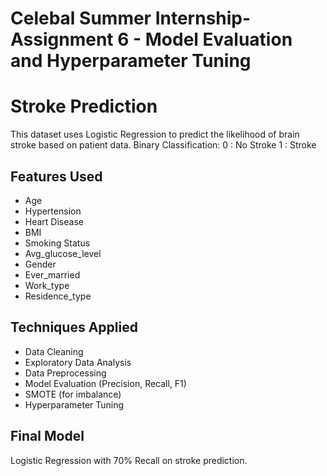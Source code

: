 #  Celebal Summer Internship- Assignment 6 - Model Evaluation and Hyperparameter Tuning
# Stroke Prediction

This dataset uses Logistic Regression to predict the likelihood of brain stroke based on patient data.
Binary Classification:
      0 : No Stroke
      1 : Stroke

## Features Used
- Age
- Hypertension
- Heart Disease
- BMI
- Smoking Status
- Avg_glucose_level
- Gender
- Ever_married
- Work_type
- Residence_type

## Techniques Applied
- Data Cleaning
- Exploratory Data Analysis
- Data Preprocessing
- Model Evaluation (Precision, Recall, F1)
- SMOTE (for imbalance)
- Hyperparameter Tuning

## Final Model
Logistic Regression with 70% Recall on stroke prediction.

